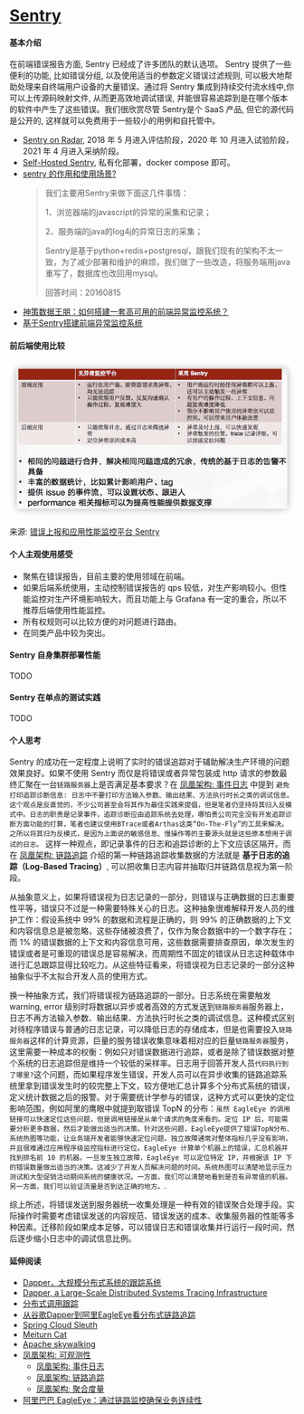# [Sentry](https://sentry.io/welcome/)

#### 基本介绍

在前端错误报告方面, Sentry 已经成了许多团队的默认选项。 Sentry 提供了一些便利的功能, 比如错误分组, 以及使用适当的参数定义错误过滤规则, 可以极大地帮助处理来自终端用户设备的大量错误。通过将 Sentry 集成到持续交付流水线中,你可以上传源码映射文件, 从而更高效地调试错误, 并能很容易追踪到是在哪个版本的软件中产生了这些错误。我们很欣赏尽管 Sentry是个 SaaS 产品, 但它的源代码是公开的, 这样就可以免费用于一些较小的用例和自托管中。

* [Sentry on Radar](https://www.thoughtworks.com/radar/tools/sentry), 2018 年 5 月进入评估阶段，2020 年 10 月进入试验阶段，2021 年 4 月进入采纳阶段。
* [Self-Hosted Sentry](https://develop.sentry.dev/self-hosted/), 私有化部署，docker compose 即可。
* [sentry 的作用和使用场景?](https://www.zhihu.com/question/23922181)
  > 我们主要用Sentry来做下面这几件事情：
  > 
  >   1、浏览器端的javascript的异常的采集和记录；
  > 
  >   2、服务端的java的log4j的异常日志的采集；
  > 
  >   Sentry是基于python+redis+postgresql，跟我们现有的架构不太一致，为了减少部署和维护的麻烦，我们做了一些改造，将服务端用java重写了，数据库也改回用mysql。
  > 
  >   回答时间：20160815
* [神策数据王朋：如何搭建一套高可用的前端异常监控系统？](https://zhuanlan.zhihu.com/p/381930994)
* [基于Sentry搭建前端异常监控系统](https://segmentfault.com/a/1190000040237095)
  
#### 前后端使用比较

![](../images/sentry_image.png)

来源: [错误上报和应用性能监控平台 Sentry](https://segmentfault.com/a/1190000039131388)

#### 个人主观使用感受

* 聚焦在错误报告，目前主要的使用领域在前端。
* 如果后端系统使用，主动控制错误报告的 qps 较低，对生产影响较小。但性能监控对生产环境影响较大，而且功能上与 Grafana 有一定的重合，所以不推荐后端使用性能监控。
* 所有权规则可以比较方便的对问题进行路由。
* 在同类产品中较为突出。

#### Sentry 自身集群部署性能

TODO

#### Sentry 在单点的测试实践

TODO

#### 个人思考

Sentry 的成功在一定程度上说明了实时的错误追踪对于辅助解决生产环境的问题效果良好。如果不使用 Sentry 而仅是将错误或者异常包装成 http 请求的参数最终汇聚在一台`链路服务器`上是否满足基本要求？在 [凤凰架构: 事件日志](https://icyfenix.cn/distribution/observability/logging.html) 中提到 `避免打印追踪诊断信息: 日志中不要打印方法输入参数、输出结果、方法执行时长之类的调试信息。这个观点是反直觉的，不少公司甚至会将其作为最佳实践来提倡，但是笔者仍坚持将其归入反模式中。日志的职责是记录事件，追踪诊断应由追踪系统去处理，哪怕贵公司完全没有开发追踪诊断方面功能的打算，笔者也建议使用BTrace或者Arthas这类“On-The-Fly”的工具来解决。之所以将其归为反模式，是因为上面说的敏感信息、慢操作等的主要源头就是这些原本想用于调试的日志。` 这样一种观点，即记录事件的日志和追踪诊断的上下文应该区隔开。而在 [凤凰架构: 链路追踪](https://icyfenix.cn/distribution/observability/tracing.html) 介绍的第一种链路追踪收集数据的方法就是 **基于日志的追踪（Log-Based Tracing）**, 可以把收集日志内容并抽取归并链路信息视为第一阶段。

从抽象意义上，如果将错误视为日志记录的一部分，则错误与正确数据的日志重要性平等，错误只不过是一种需要特殊关心的日志。这种抽象很难解释开发人员的维护工作：假设系统中 99% 的数据和流程是正确的，则 99% 的正确数据的上下文和内容信息总是被忽略，这些存储被浪费了，仅作为聚合数据中的一个数字存在；而 1% 的错误数据的上下文和内容信息可用，这些数据需要排查原因，单次发生的错误或者是可重现的错误总是容易解决，而周期性不固定的错误从日志这种载体中进行汇总跟踪显得比较吃力。从这些特征看来，将错误视为日志记录的一部分这种抽象似乎不太拟合开发人员的使用方式。

换一种抽象方式，我们将错误视为链路追踪的一部分。日志系统在需要触发 warning, error 级别时将数据以异步或者高效的方式发送到`链路服务器`服务器上，日志不再方法输入参数、输出结果、方法执行时长之类的调试信息。这种模式区别对待程序错误与普通的日志记录，可以降低日志的存储成本，但是也需要投入`链路服务器`这样的计算资源，巨量的服务错误收集意味着相对应的巨量`链路服务器`服务，这里需要一种成本的权衡：例如只对错误数据进行追踪，或者是除了错误数据对整个系统的日志追踪但是维持一个较低的采样率。日志用于回答开发人员`代码执行到了哪里?`这个问题，而如果程序发生错误，开发人员可以在异步收集的链路追踪系统里拿到错误发生时的较完整上下文，较方便地汇总计算多个分布式系统的错误，定义统计数据之后的报警。对于需要统计学参与的错误，这种方式可以更快的定位影响范围，例如阿里的鹰眼中就提到取错误 TopN 的分布：`虽然 EagleEye 的调用链接可以快速定位这些问题，但是调用链接是从单个请求的角度来看的。定位 IP 后，可能需要分析更多数据，然后才能做出适当的决策。针对这些问题，EagleEye提供了错误TopN分布、系统热图等功能，让业务端开发者能够快速定位问题。独立故障通常对整体指标几乎没有影响，并且很难通过应用程序级监控指标进行定位。EagleEye 计算单个机器上的错误，汇总机器并找到排名前 10 的机器。一旦发生独立故障，EagleEye 可以定位特定 IP，并根据该 IP 下的错误数量做出适当的决策。这减少了开发人员解决问题的时间。系统热图可以清楚地显示压力测试和大型促销活动期间系统的健康状况。一方面，我们可以清楚地看到是否有异常值的机器。另一方面，我们可以验证流量是否到达正确的地方。`.

综上所述，将错误发送到服务器统一收集处理是一种有效的错误聚合处理手段。实际操作时需要考虑错误发送的内容规范、错误发送的成本、收集服务器的性能等多种因素。迁移阶段如果成本足够，可以错误日志和错误收集并行运行一段时间，然后逐步缩小日志中的调试信息比例。

#### 延伸阅读

* [Dapper，大规模分布式系统的跟踪系统](http://bigbully.github.io/Dapper-translation/)
* [Dapper, a Large-Scale Distributed Systems Tracing Infrastructure](http://static.googleusercontent.com/media/research.google.com/en//pubs/archive/36356.pdf)
* [分布式调用跟踪](https://github.com/HiAwesome/micro_services_arch/blob/master/distributed_trace.md)
* [从谷歌Dapper到阿里EagleEye看分布式链路追踪](https://zhuanlan.zhihu.com/p/163806366)
* [Spring Cloud Sleuth](https://github.com/spring-cloud/spring-cloud-sleuth)
* [Meiturn Cat](https://github.com/dianping/cat)
* [Apache skywalking](https://github.com/apache/skywalking)
* [凤凰架构: 可观测性](https://icyfenix.cn/distribution/observability/)
  * [凤凰架构: 事件日志](https://icyfenix.cn/distribution/observability/logging.html)
  * [凤凰架构: 链路追踪](https://icyfenix.cn/distribution/observability/tracing.html)
  * [凤凰架构: 聚合度量](https://icyfenix.cn/distribution/observability/metrics.html)
* [阿里巴巴 EagleEye：通过链路监控确保业务连续性](https://www.alibabacloud.com/blog/alibaba-eagleeye-ensuring-business-continuity-through-link-monitoring_594157)
